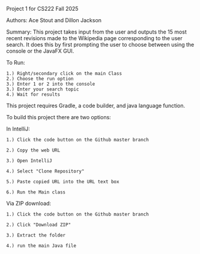 Project 1 for CS222 Fall 2025

Authors: Ace Stout and Dillon Jackson

Summary: This project takes input from the user and 
outputs the 15 most recent revisions made to the Wikipedia
page corresponding to the user search. It does this by first prompting the user to choose between using the console or the JavaFX GUI.

To Run: 

    1.) Right/secondary click on the main Class
    2.) Choose the run option
    3.) Enter 1 or 2 into the console
    3.) Enter your search topic
    4.) Wait for results
This project requires Gradle,
a code builder, and java language function. 

To build this project there are two options:

In IntelliJ:

    1.) Click the code button on the Github master branch

    2.) Copy the web URL 

    3.) Open IntelliJ

    4.) Select "Clone Repository"

    5.) Paste copied URL into the URL text box

    6.) Run the Main class

Via ZIP download:

    1.) Click the code button on the Github master branch
    
    2.) Click "Download ZIP"
    
    3.) Extract the folder
    
    4.) run the main Java file
